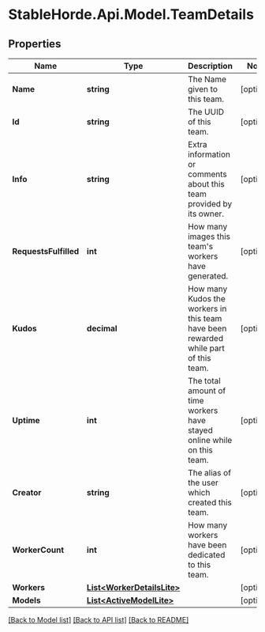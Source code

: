 # StableHorde.Api.Model.TeamDetails

## Properties

Name | Type | Description | Notes
------------ | ------------- | ------------- | -------------
**Name** | **string** | The Name given to this team. | [optional] 
**Id** | **string** | The UUID of this team. | [optional] 
**Info** | **string** | Extra information or comments about this team provided by its owner. | [optional] 
**RequestsFulfilled** | **int** | How many images this team&#39;s workers have generated. | [optional] 
**Kudos** | **decimal** | How many Kudos the workers in this team have been rewarded while part of this team. | [optional] 
**Uptime** | **int** | The total amount of time workers have stayed online while on this team. | [optional] 
**Creator** | **string** | The alias of the user which created this team. | [optional] 
**WorkerCount** | **int** | How many workers have been dedicated to this team. | [optional] 
**Workers** | [**List&lt;WorkerDetailsLite&gt;**](WorkerDetailsLite.md) |  | [optional] 
**Models** | [**List&lt;ActiveModelLite&gt;**](ActiveModelLite.md) |  | [optional] 

[[Back to Model list]](../README.md#documentation-for-models) [[Back to API list]](../README.md#documentation-for-api-endpoints) [[Back to README]](../README.md)

